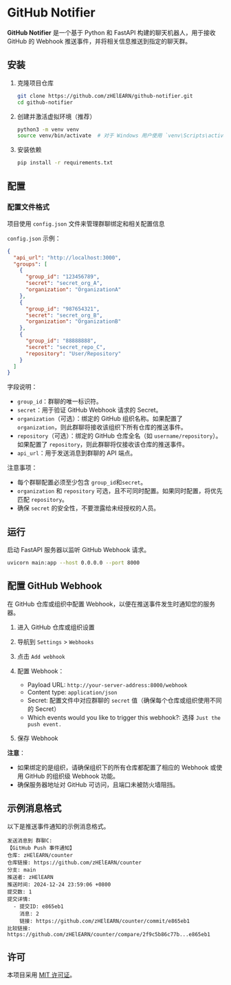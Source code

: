 # GitHub Notifier

**GitHub Notifier** 是一个基于 Python 和 FastAPI 构建的聊天机器人，用于接收 GitHub 的 Webhook 推送事件，并将相关信息推送到指定的聊天群。

## 安装

1. 克隆项目仓库

   ```bash
   git clone https://github.com/zHElEARN/github-notifier.git
   cd github-notifier
   ```

2. 创建并激活虚拟环境（推荐）

   ```bash
   python3 -m venv venv
   source venv/bin/activate  # 对于 Windows 用户使用 `venv\Scripts\activate`
   ```

3. 安装依赖

   ```bash
   pip install -r requirements.txt
   ```

## 配置

### 配置文件格式

项目使用 `config.json` 文件来管理群聊绑定和相关配置信息

`config.json` 示例：

```json
{
  "api_url": "http://localhost:3000",
  "groups": [
    {
      "group_id": "123456789",
      "secret": "secret_org_A",
      "organization": "OrganizationA"
    },
    {
      "group_id": "987654321",
      "secret": "secret_org_B",
      "organization": "OrganizationB"
    },
    {
      "group_id": "88888888",
      "secret": "secret_repo_C",
      "repository": "User/Repository"
    }
  ]
}
```

字段说明：

- `group_id`：群聊的唯一标识符。
- `secret`：用于验证 GitHub Webhook 请求的 Secret。
- `organization`（可选）：绑定的 GitHub 组织名称。如果配置了 `organization`，则此群聊将接收该组织下所有仓库的推送事件。
- `repository`（可选）：绑定的 GitHub 仓库全名（如 `username/repository`）。如果配置了 `repository`，则此群聊将仅接收该仓库的推送事件。
- `api_url`：用于发送消息到群聊的 API 端点。

注意事项：

- 每个群聊配置必须至少包含 `group_id`和`secret`。
- `organization` 和 `repository` 可选，且不可同时配置。如果同时配置，将优先匹配 `repository`。
- 确保 `secret` 的安全性，不要泄露给未经授权的人员。

## 运行

启动 FastAPI 服务器以监听 GitHub Webhook 请求。

```bash
uvicorn main:app --host 0.0.0.0 --port 8000
```

## 配置 GitHub Webhook

在 GitHub 仓库或组织中配置 Webhook，以便在推送事件发生时通知您的服务器。

1. 进入 GitHub 仓库或组织设置

2. 导航到 `Settings` > `Webhooks`

3. 点击 `Add webhook`

4. 配置 Webhook：

   - Payload URL: `http://your-server-address:8000/webhook`
   - Content type: `application/json`
   - Secret: 配置文件中对应群聊的 `secret` 值（确保每个仓库或组织使用不同的 Secret）
   - Which events would you like to trigger this webhook?: 选择 `Just the push event.`

5. 保存 Webhook

**注意**：

- 如果绑定的是组织，请确保组织下的所有仓库都配置了相应的 Webhook 或使用 GitHub 的组织级 Webhook 功能。
- 确保服务器地址对 GitHub 可访问，且端口未被防火墙阻挡。

## 示例消息格式

以下是推送事件通知的示例消息格式。

```
发送消息到 群聊C:
【GitHub Push 事件通知】
仓库: zHElEARN/counter
仓库链接: https://github.com/zHElEARN/counter
分支: main
推送者: zHElEARN
推送时间: 2024-12-24 23:59:06 +0800
提交数: 1
提交详情:
  - 提交ID: e865eb1
    消息: 2
    链接: https://github.com/zHElEARN/counter/commit/e865eb1
比较链接: https://github.com/zHElEARN/counter/compare/2f9c5b86c77b...e865eb1
```

## 许可

本项目采用 [MIT 许可证](LICENSE)。

